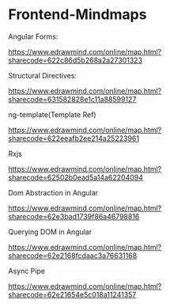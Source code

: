 # Frontend-Mindmaps

Angular Forms:

https://www.edrawmind.com/online/map.html?sharecode=622c86d5b268a2a27301323

Structural Directives:

https://www.edrawmind.com/online/map.html?sharecode=631582828e1c11a88599127

ng-template(Template Ref)
  
https://www.edrawmind.com/online/map.html?sharecode=622eeafb2ee214a25223961

Rxjs

https://www.edrawmind.com/online/map.html?sharecode=62502b0ead5a14a62204094

Dom Abstraction in Angular

https://www.edrawmind.com/online/map.html?sharecode=62e3bad1739f86a46798816

Querying DOM in Angular

https://www.edrawmind.com/online/map.html?sharecode=62e2168fcdaac3a76631168

Async Pipe

https://www.edrawmind.com/online/map.html?sharecode=62e21654e5c018a11241357
